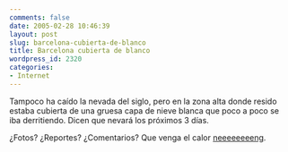 ```yaml
---
comments: false
date: 2005-02-28 10:46:39
layout: post
slug: barcelona-cubierta-de-blanco
title: Barcelona cubierta de blanco
wordpress_id: 2320
categories:
- Internet
---
```


Tampoco ha caído la nevada del siglo, pero en la zona alta donde resido estaba cubierta de una gruesa capa de nieve blanca que poco a poco se iba derritiendo. Dicen que nevará los próximos 3 días.





¿Fotos? ¿Reportes? ¿Comentarios? Que venga el calor [neeeeeeeeng](http://www.livejournal.com/users/bakala007/).




 
